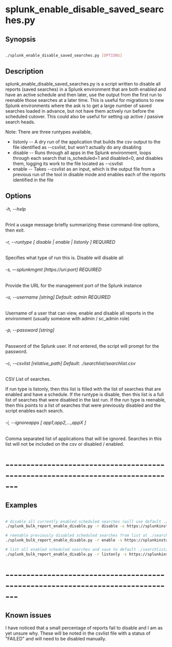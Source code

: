 # splunk_enable_disable_saved_searches.py 

## Synopsis

```bash

./splunk_enable_disable_saved_searches.py [OPTIONS]

```

## Description

splunk_enable_disable_saved_searches.py is a script written to disable all reports (saved searches) in a Splunk environment that are both enabled and have an active schedule and then later, use the output from the first run to reenable those searches at a later time.   This is useful for migrations to new Splunk environments where the ask is to get a large number of saved searches loaded in advance, but not have them actively run before the scheduled cutover.   This could also be useful for setting up active / passive search heads.


Note:  There are three runtypes available, 

   - listonly -- A dry run of the application that builds the csv output to the file identified as --csvlist, but won't actually do any disabling
   - disable  -- Runs through all apps in the Splunk environment, loops through each search that is_scheduled=1 and disabled=0, and disables them, logging its work to the file located as --csvlist
   - enable   -- Takes --csvlist as an input, which is the output file from a previous run of the tool in disable mode and enables each of the reports identified in the file



## Options

###### -h, --help
Print a usage message briefly summarizing these command-line options, then exit.

###### -r, --runtype  [ disable | enable | listonly ]   REQUIRED
Specifies what type of run this is.    Disable will disable all 

###### -s, –-splunkmgmt  [https://uri:port]   REQUIRED
Provide the URL for the management port of the Splunk instance 

###### -u, --username  [string]     Default: admin   REQUIRED
Username of a user that can view, enable and disable all reports in the environment (usually someone with admin / sc_admin role)

###### -p, --password  [string]
Password of the Splunk user.   If not entered, the script will prompt for the password.

###### -c, --csvlist   [relative_path]    Default: ./searchlist/searchlist.csv
CSV List of searches.  

If run type is listonly, then this list is filled with the list of searches that are enabled and have a schedule.
If the runtype is disable, then this list is a full list of searches that were disabled in the last run.
If the run type is reenable, then this points to a list of searches that were previously disabled and the script enables each search. 

###### -i, --ignoreapps   [ app1,app2,...,appX ] 
Comma separated list of applications that will be ignored.   Searches in this list will not be included on the csv or disabled / enabled.     

# -------------------------------------------------------------------------------

## Examples

```bash

# disable all currently enabled scheduled searches (will use default ./searchlist/searchlist.csv as -c is not specified)
./splunk_bulk_report_enable_disable.py -r disable -s https://splunkinstance.splunkcloud.com:8089 -u username -p password 

# reenable previously disabled scheduled searches from list at ./searches.csv
./splunk_bulk_report_enable_disable.py -r enable -s https://splunkinstance.splunkcloud.com:8089 -u username -p password -c ./searches.csv

# list all enabled scheduled searches and save to default ./searchlist/searchlist.csv.   Password is not supplied so this will be prompted.
./splunk_bulk_report_enable_disable.py -r listonly -s https://splunkinstance.splunkcloud.com:8089 -u username

```
# -------------------------------------------------------------------------------

## Known issues

I have noticed that a small percentage of reports fail to disable and I am as yet unsure why.    These will be noted in the csvlist file with a status of "FAILED" and will need to be disabled manually.


